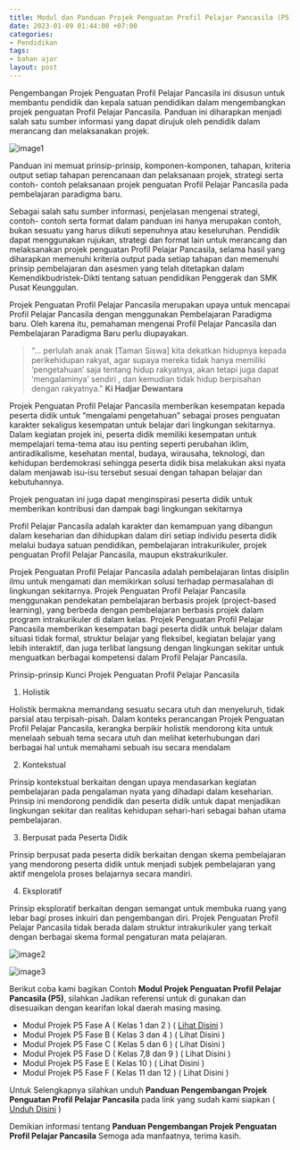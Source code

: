 ```yaml
---
title: Modul dan Panduan Projek Penguatan Profil Pelajar Pancasila (P5)
date: 2023-01-09 01:44:00 +07:00
categories:
- Pendidikan
tags:
- bahan ajar
layout: post
---
```


Pengembangan Projek Penguatan Profil Pelajar Pancasila ini disusun untuk membantu pendidik dan kepala satuan pendidikan dalam mengembangkan projek penguatan Profil Pelajar Pancasila. Panduan ini diharapkan menjadi salah satu sumber informasi yang dapat dirujuk oleh pendidik dalam merancang dan melaksanakan projek.

![image1](https://blogger.googleusercontent.com/img/b/R29vZ2xl/AVvXsEgS10rLQDs6xP3Ikl2zbwtJEf9LsMN4avOOkZUYhoWYTc4_ayNhqIbqW0YsA2QTaBzy5AINxwaxegab9e7WhfhjQ-WGFBYOrhVaUvGemvZe4ZMmiBdmOlKEWUA2x8-X97GhM-RwBNLWkYQfpI7JzP07F5aQt8-DmdWGSog9DGvyls_xgk8hOXaVk7-fzQ/s1300/Seri%20Hack%20Milenial%20(3).jpg)

Panduan ini memuat prinsip-prinsip, komponen-komponen, tahapan, kriteria output setiap tahapan perencanaan dan pelaksanaan projek, strategi serta contoh- contoh pelaksanaan projek penguatan Profil Pelajar Pancasila pada pembelajaran paradigma baru.

Sebagai salah satu sumber informasi, penjelasan mengenai strategi, contoh- contoh serta format dalam panduan ini hanya merupakan contoh, bukan sesuatu yang harus diikuti sepenuhnya atau keseluruhan. Pendidik dapat menggunakan rujukan, strategi dan format lain untuk merancang dan melaksanakan projek penguatan Profil Pelajar Pancasila, selama hasil yang diharapkan memenuhi kriteria output pada setiap tahapan dan memenuhi prinsip pembelajaran dan asesmen yang telah ditetapkan dalam Kemendikbudristek-Dikti tentang satuan pendidikan Penggerak dan SMK Pusat Keunggulan.

Projek Penguatan Profil Pelajar Pancasila merupakan upaya untuk mencapai Profil Pelajar Pancasila dengan menggunakan Pembelajaran Paradigma baru. Oleh karena itu, pemahaman mengenai Profil Pelajar Pancasila dan Pembelajaran Paradigma Baru perlu diupayakan.

>“... perlulah anak anak [Taman Siswa] kita dekatkan hidupnya kepada perikehidupan rakyat, agar supaya mereka tidak hanya memiliki ‘pengetahuan’ saja tentang hidup rakyatnya, akan tetapi juga dapat ‘mengalaminya’ sendiri , dan kemudian tidak hidup berpisahan dengan rakyatnya.” **Ki Hadjar Dewantara**

Projek Penguatan Profil Pelajar Pancasila memberikan kesempatan kepada peserta didik untuk “mengalami pengetahuan” sebagai proses penguatan karakter sekaligus kesempatan untuk belajar dari lingkungan sekitarnya. Dalam kegiatan projek ini, peserta didik memiliki kesempatan untuk mempelajari tema-tema atau isu penting seperti perubahan iklim, antiradikalisme, kesehatan mental, budaya, wirausaha, teknologi, dan kehidupan berdemokrasi sehingga peserta didik bisa melakukan aksi nyata dalam menjawab isu-isu tersebut sesuai dengan tahapan belajar dan kebutuhannya. 

Projek penguatan ini juga dapat menginspirasi peserta didik untuk memberikan kontribusi dan dampak bagi lingkungan sekitarnya

Profil Pelajar Pancasila adalah karakter dan kemampuan yang dibangun dalam keseharian dan dihidupkan dalam diri setiap individu peserta didik melalui budaya satuan pendidikan, pembelajaran intrakurikuler, projek penguatan Profil Pelajar Pancasila, maupun ekstrakurikuler.

Projek Penguatan Profil Pelajar Pancasila adalah pembelajaran lintas disiplin ilmu untuk mengamati dan memikirkan solusi terhadap permasalahan di lingkungan sekitarnya. Projek Penguatan Profil Pelajar Pancasila menggunakan pendekatan pembelajaran berbasis projek (project-based learning), yang berbeda dengan pembelajaran berbasis projek dalam program intrakurikuler di dalam kelas. Projek Penguatan Profil Pelajar Pancasila memberikan kesempatan bagi peserta didik untuk belajar dalam situasi tidak formal, struktur belajar yang fleksibel, kegiatan belajar yang lebih interaktif, dan juga terlibat langsung dengan lingkungan sekitar untuk menguatkan berbagai kompetensi dalam Profil Pelajar Pancasila.

Prinsip-prinsip Kunci Projek Penguatan Profil Pelajar Pancasila

1. Holistik

Holistik bermakna memandang sesuatu secara utuh dan menyeluruh, tidak parsial atau terpisah-pisah. Dalam konteks perancangan Projek Penguatan Profil Pelajar Pancasila, kerangka berpikir holistik mendorong kita untuk menelaah sebuah tema secara utuh dan melihat keterhubungan dari berbagai hal untuk memahami sebuah isu secara mendalam

2. Kontekstual

Prinsip kontekstual berkaitan dengan upaya mendasarkan kegiatan pembelajaran pada pengalaman nyata yang dihadapi dalam keseharian. Prinsip ini mendorong pendidik dan peserta didik untuk dapat menjadikan lingkungan sekitar dan realitas kehidupan sehari-hari sebagai bahan utama pembelajaran.

3. Berpusat pada Peserta Didik

Prinsip berpusat pada peserta didik berkaitan dengan skema pembelajaran yang mendorong peserta didik untuk menjadi subjek pembelajaran yang aktif mengelola proses belajarnya secara mandiri.

4. Eksploratif

Prinsip eksploratif berkaitan dengan semangat untuk membuka ruang yang lebar bagi proses inkuiri dan pengembangan diri. Projek Penguatan Profil Pelajar Pancasila tidak berada dalam struktur intrakurikuler yang terkait dengan berbagai skema formal pengaturan mata pelajaran.

![image2](https://blogger.googleusercontent.com/img/a/AVvXsEguP48P4M5cl4aXt_fLFNg7pcgZBZofhthibKABpg749lgSeP8gxwqhnQPnbmYFysPOBhNmSskUZW1GwMIOVzI86g_GLK9c2_Pbu_AjaMdMcCC9gvELE3hv597VCBJB9eYwx89sgqgJEy3Zioodwsqf9PTCma0cEmBWkdCPuc1vGHmhVNiPybFt_0kL2w=s1280)

![image3](https://blogger.googleusercontent.com/img/a/AVvXsEg517NilhyA7mTqHtVotgK7j7i1il91kZxV8GW0LUOmgCFmLFXjuSq1h09t7-ltfqEFShbjp1w0XEPJ8W6oyqzUxqtkbOd-FfAjQJ-0QABbTRxWZjNHBooMpSy3OL0a3g0LNLnloyM4wgZUSYU7hv_bOwzrpk7VS3gDz_W-bi0Gb7O2FNxMp0FXMNEFMg=s1280)

Berikut coba kami bagikan Contoh **Modul Projek Penguatan Profil Pelajar Pancasila (P5)**, silahkan Jadikan referensi untuk di gunakan dan disesuaikan dengan kearifan lokal daerah masing masing.

* Modul Projek P5 Fase A ( Kelas 1 dan 2 ) ( [Lihat Disini](https://www.berbagiedu.my.id/pendidikan/2023/01/09/Modul-Projek-P5-Fase-A-Kelas-1-dan-Kelas-2.html) )
* Modul Projek P5 Fase B ( Kelas 3 dan 4 ) ( Lihat Disini )
* Modul Projek P5 Fase C ( Kelas 5 dan 6 ) ( Lihat Disini )
* Modul Projek P5 Fase D ( Kelas 7,8 dan 9 ) ( Lihat Disini )
* Modul Projek P5 Fase E ( Kelas 10 ) ( Lihat Disini )
* Modul Projek P5 Fase F ( Kelas 11 dan 12 ) ( Lihat Disini )

Untuk Selengkapnya silahkan unduh **Panduan Pengembangan Projek Penguatan Profil Pelajar Pancasila** pada link yang sudah kami siapkan ( [Unduh Disini](https://s.id/PanduanPengembanganP5) )

Demikian informasi tentang **Panduan Pengembangan Projek Penguatan Profil Pelajar Pancasila** Semoga ada manfaatnya, terima kasih.
